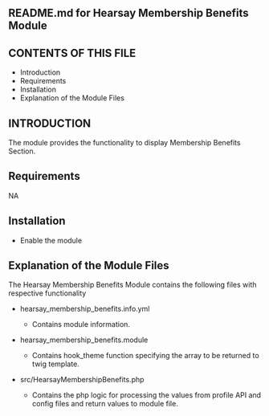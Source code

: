 README.md for Hearsay Membership Benefits Module
-------------------------------------

CONTENTS OF THIS FILE
---------------------
* Introduction
* Requirements
* Installation
* Explanation of the Module Files

INTRODUCTION
------------
The module provides the functionality to display Membership Benefits Section.

Requirements
------------
NA

Installation
------------
- Enable the module

Explanation of the Module Files
--------------------------------
The Hearsay Membership Benefits Module contains the following files with respective functionality

- hearsay_membership_benefits.info.yml
  - Contains module information.

- hearsay_membership_benefits.module
  - Contains hook_theme function specifying the array to be returned to twig template.

- src/HearsayMembershipBenefits.php
  - Contains the php logic for processing the values from profile API and config files and return values to module file.